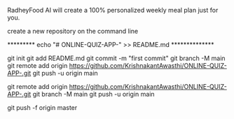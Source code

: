 RadheyFood AI will create a 100% personalized weekly meal plan just for you.



create a new repository on the command line

*********  echo "# ONLINE-QUIZ-APP-" >> README.md **************

git init
git add README.md
git commit -m "first commit"
git branch -M main
git remote add origin https://github.com/KrishnakantAwasthi/ONLINE-QUIZ-APP-.git
git push -u origin main

git remote add origin https://github.com/KrishnakantAwasthi/ONLINE-QUIZ-APP-.git
git branch -M main
git push -u origin main


git push -f origin master
